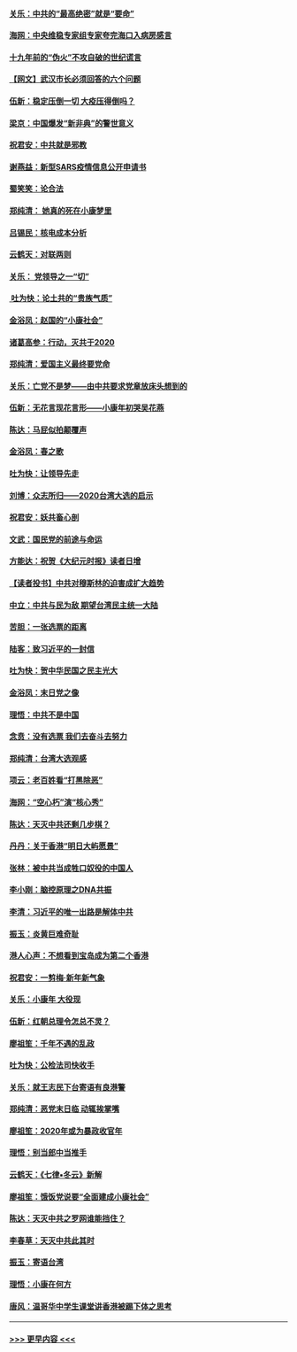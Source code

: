 #### [关乐：中共的“最高绝密”就是“要命”](../pages/nsc993/n11816946.md?t=01241901) 
#### [海网：中央维稳专家组专家夸完海口入病房感言](../pages/nsc993/n11815138.md?t=01241901) 
#### [十九年前的“伪火”不攻自破的世纪谎言](../pages/nsc993/n11813238.md?t=01241901) 
#### [【网文】武汉市长必须回答的六个问题](../pages/nsc993/n11813848.md?t=01241901) 
#### [伍新：稳定压倒一切 大疫压得倒吗？](../pages/nsc993/n11812634.md?t=01241901) 
#### [梁京：中国爆发“新非典”的警世意义](../pages/nsc993/n11812554.md?t=01241901) 
#### [祝君安：中共就是邪教](../pages/nsc993/n11812431.md?t=01241901) 
#### [谢燕益：新型SARS疫情信息公开申请书](../pages/nsc993/n11808840.md?t=01241901) 
#### [蜀笑笑：论合法](../pages/nsc993/n11808064.md?t=01241901) 
#### [郑纯清： 她真的死在小康梦里](../pages/nsc993/n11806623.md?t=01241901) 
#### [吕锡民：核电成本分析](../pages/nsc993/n11806284.md?t=01241901) 
#### [云鹤天：对联两则](../pages/nsc993/n11805957.md?t=01241901) 
#### [关乐： 党领导之一“切”](../pages/nsc993/n11804505.md?t=01241901) 
#### [ 吐为快：论土共的“贵族气质”](../pages/nsc993/n11804490.md?t=01241901) 
#### [金浴凤：赵国的“小康社会”](../pages/nsc993/n11804452.md?t=01241901) 
#### [诸葛高参：行动，灭共于2020](../pages/nsc993/n11804120.md?t=01241901) 
#### [郑纯清：爱国主义最终要党命](../pages/nsc993/n11802197.md?t=01241901) 
#### [关乐：亡党不是梦——由中共要求党章放床头想到的](../pages/nsc993/n11802156.md?t=01241901) 
#### [伍新：无花言现花言形——小康年初哭吴花燕](../pages/nsc993/n11800044.md?t=01241901) 
#### [陈达：马屁似拍颠覆声](../pages/nsc993/n11800010.md?t=01241901) 
#### [金浴凤：春之歌](../pages/nsc993/n11797687.md?t=01241901) 
#### [吐为快：让领导先走](../pages/nsc993/n11797512.md?t=01241901) 
#### [刘博：众志所归——2020台湾大选的启示](../pages/nsc993/n11796878.md?t=01241901) 
#### [祝君安：妖共畜心剖](../pages/nsc993/n11794273.md?t=01241901) 
#### [文武：国民党的前途与命运](../pages/nsc993/n11794198.md?t=01241901) 
#### [方能达：祝贺《大纪元时报》读者日增](../pages/nsc993/n11793807.md?t=01241901) 
#### [【读者投书】中共对穆斯林的迫害成扩大趋势](../pages/nsc993/n11791371.md?t=01241901) 
#### [中立：中共与民为敌 期望台湾民主统一大陆](../pages/nsc993/n11790392.md?t=01241901) 
#### [苦胆：一张选票的距离](../pages/nsc993/n11788914.md?t=01241901) 
#### [陆客：致习近平的一封信](../pages/nsc993/n11788867.md?t=01241901) 
#### [吐为快：贺中华民国之民主光大](../pages/nsc993/n11788618.md?t=01241901) 
#### [金浴凤：末日党之像](../pages/nsc993/n11787475.md?t=01241901) 
#### [理悟：中共不是中国](../pages/nsc993/n11787463.md?t=01241901) 
#### [念贲：没有选票  我们去奋斗去努力](../pages/nsc993/n11787398.md?t=01241901) 
#### [郑纯清：台湾大选观感](../pages/nsc993/n11786210.md?t=01241901) 
#### [项云：老百姓看“打黑除恶”](../pages/nsc993/n11785398.md?t=01241901) 
#### [海网：“空心朽”演“核心秀”](../pages/nsc993/n11783874.md?t=01241901) 
#### [陈达：天灭中共还剩几步棋？](../pages/nsc993/n11783719.md?t=01241901) 
#### [丹丹：关于香港“明日大屿愿景”](../pages/nsc993/n11783273.md?t=01241901) 
#### [张林：被中共当成牲口奴役的中国人](../pages/nsc993/n11782397.md?t=01241901) 
#### [李小刚：脑控原理之DNA共振](../pages/nsc993/n11780962.md?t=01241901) 
#### [李清：习近平的唯一出路是解体中共](../pages/nsc993/n11780866.md?t=01241901) 
#### [振玉：炎黄巨难奇耻](../pages/nsc993/n11779632.md?t=01241901) 
#### [港人心声：不想看到宝岛成为第二个香港](../pages/nsc993/n11778817.md?t=01241901) 
#### [祝君安：一剪梅‧新年新气象](../pages/nsc993/n11776340.md?t=01241901) 
#### [关乐：小康年 大役现](../pages/nsc993/n11774213.md?t=01241901) 
#### [伍新：红朝总理令怎总不灵？](../pages/nsc993/n11770813.md?t=01241901) 
#### [廖祖笙：千年不遇的乱政](../pages/nsc993/n11770373.md?t=01241901) 
#### [吐为快：公检法司快收手](../pages/nsc993/n11770359.md?t=01241901) 
#### [关乐：就王志民下台寄语有良港警](../pages/nsc993/n11769903.md?t=01241901) 
#### [郑纯清：恶党末日临 动辄挨掌嘴](../pages/nsc993/n11769356.md?t=01241901) 
#### [廖祖笙：2020年或为暴政收官年](../pages/nsc993/n11768216.md?t=01241901) 
#### [理悟：别当郎中当推手](../pages/nsc993/n11768243.md?t=01241901) 
#### [云鹤天：《七律▪冬云》新解](../pages/nsc993/n11768204.md?t=01241901) 
#### [廖祖笙：饿饭党说要“全面建成小康社会”](../pages/nsc993/n11767482.md?t=01241901) 
#### [陈达：天灭中共之罗网谁能挡住？](../pages/nsc993/n11767465.md?t=01241901) 
#### [李春草：天灭中共此其时](../pages/nsc993/n11767452.md?t=01241901) 
#### [振玉：寄语台湾](../pages/nsc993/n11767432.md?t=01241901) 
#### [理悟：小康在何方](../pages/nsc993/n11767394.md?t=01241901) 
#### [唐风：温哥华中学生课堂讲香港被踢下体之思考](../pages/nsc993/n11766848.md?t=01241901) 

----
#### [ >>> 更早内容 <<< ](../indexes/nsc993-earlier.md)
